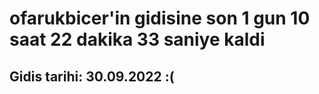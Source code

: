 # ofarukbicer'in gidisine son 1 gun 10 saat 22 dakika 33 saniye kaldi

## Gidis tarihi: 30.09.2022 :(